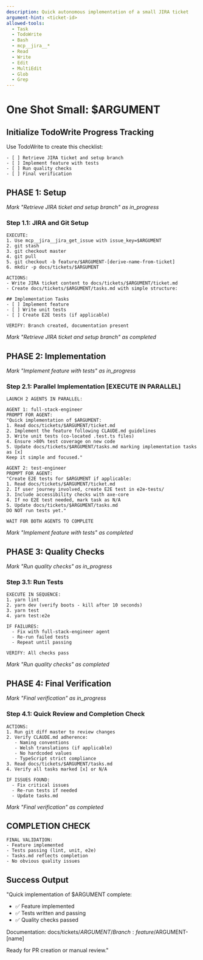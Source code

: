 ```yaml
---
description: Quick autonomous implementation of a small JIRA ticket
argument-hint: <ticket-id>
allowed-tools:
  - Task
  - TodoWrite
  - Bash
  - mcp__jira__*
  - Read
  - Write
  - Edit
  - MultiEdit
  - Glob
  - Grep
---
```


# One Shot Small: $ARGUMENT

## Initialize TodoWrite Progress Tracking
Use TodoWrite to create this checklist:
```
- [ ] Retrieve JIRA ticket and setup branch
- [ ] Implement feature with tests
- [ ] Run quality checks
- [ ] Final verification
```

## PHASE 1: Setup
*Mark "Retrieve JIRA ticket and setup branch" as in_progress*

### Step 1.1: JIRA and Git Setup
```
EXECUTE:
1. Use mcp__jira__jira_get_issue with issue_key=$ARGUMENT
2. git stash
3. git checkout master
4. git pull
5. git checkout -b feature/$ARGUMENT-[derive-name-from-ticket]
6. mkdir -p docs/tickets/$ARGUMENT

ACTIONS:
- Write JIRA ticket content to docs/tickets/$ARGUMENT/ticket.md
- Create docs/tickets/$ARGUMENT/tasks.md with simple structure:

## Implementation Tasks
- [ ] Implement feature
- [ ] Write unit tests
- [ ] Create E2E tests (if applicable)

VERIFY: Branch created, documentation present
```
*Mark "Retrieve JIRA ticket and setup branch" as completed*

## PHASE 2: Implementation
*Mark "Implement feature with tests" as in_progress*

### Step 2.1: Parallel Implementation [EXECUTE IN PARALLEL]

```
LAUNCH 2 AGENTS IN PARALLEL:

AGENT 1: full-stack-engineer
PROMPT FOR AGENT:
"Quick implementation of $ARGUMENT:
1. Read docs/tickets/$ARGUMENT/ticket.md
2. Implement the feature following CLAUDE.md guidelines
3. Write unit tests (co-located .test.ts files)
4. Ensure >80% test coverage on new code
5. Update docs/tickets/$ARGUMENT/tasks.md marking implementation tasks as [x]
Keep it simple and focused."

AGENT 2: test-engineer
PROMPT FOR AGENT:
"Create E2E tests for $ARGUMENT if applicable:
1. Read docs/tickets/$ARGUMENT/ticket.md
2. If user journey involved, create E2E test in e2e-tests/
3. Include accessibility checks with axe-core
4. If no E2E test needed, mark task as N/A
5. Update docs/tickets/$ARGUMENT/tasks.md
DO NOT run tests yet."

WAIT FOR BOTH AGENTS TO COMPLETE
```
*Mark "Implement feature with tests" as completed*

## PHASE 3: Quality Checks
*Mark "Run quality checks" as in_progress*

### Step 3.1: Run Tests
```
EXECUTE IN SEQUENCE:
1. yarn lint
2. yarn dev (verify boots - kill after 10 seconds)
3. yarn test
4. yarn test:e2e

IF FAILURES:
  - Fix with full-stack-engineer agent
  - Re-run failed tests
  - Repeat until passing

VERIFY: All checks pass
```
*Mark "Run quality checks" as completed*

## PHASE 4: Final Verification
*Mark "Final verification" as in_progress*

### Step 4.1: Quick Review and Completion Check
```
ACTIONS:
1. Run git diff master to review changes
2. Verify CLAUDE.md adherence:
   - Naming conventions
   - Welsh translations (if applicable)
   - No hardcoded values
   - TypeScript strict compliance
3. Read docs/tickets/$ARGUMENT/tasks.md
4. Verify all tasks marked [x] or N/A

IF ISSUES FOUND:
  - Fix critical issues
  - Re-run tests if needed
  - Update tasks.md
```
*Mark "Final verification" as completed*

## COMPLETION CHECK
```
FINAL VALIDATION:
- Feature implemented
- Tests passing (lint, unit, e2e)
- Tasks.md reflects completion
- No obvious quality issues
```

## Success Output
"Quick implementation of $ARGUMENT complete:
- ✅ Feature implemented
- ✅ Tests written and passing
- ✅ Quality checks passed

Documentation: docs/tickets/$ARGUMENT/
Branch: feature/$ARGUMENT-[name]

Ready for PR creation or manual review."